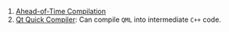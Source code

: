  1. [Ahead-of-Time Compilation](https://doc.qt.io/qt-5/qtquick-deployment.html#ahead-of-time-compilation)
 2. [Qt Quick Compiler](https://doc.qt.io/QtQuickCompiler/): Can compile `QML` into intermediate `C++` code.

